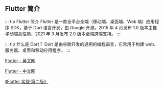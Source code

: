## Flutter 简介

::: tip Flutter 简介
Flutter 是一款全平台全端（移动端、桌面端、Web 端）应用程序 SDK，基于 Dart 语言开发，由 Google 开源。2015 年 4 月发布 1.0 版本主推移动端高性能，2021 年 3 月发布 2.0 版本全端跨端支持。
:::

::: tip 什么是 Dart？
Dart 是由谷歌开发的通用的编程语言，它常用于构建 web、服务器、桌面和移动应用程序。
:::

[Flutter - 英文网](https://flutter.dev/)

[Flutter - 中文网](https://flutter.cn/)

[《Flutter 实战·第二版》](https://book.flutterchina.club/)
